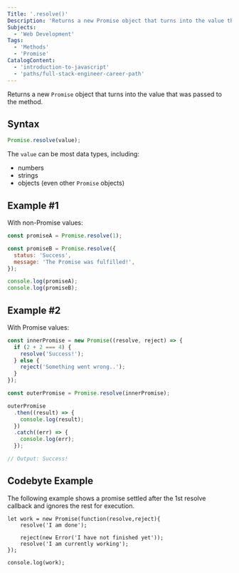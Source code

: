 ```yaml
---
Title: '.resolve()'
Description: 'Returns a new Promise object that turns into the value that was passed to the method.'
Subjects:
  - 'Web Development'
Tags:
  - 'Methods'
  - 'Promise'
CatalogContent:
  - 'introduction-to-javascript'
  - 'paths/full-stack-engineer-career-path'
---
```


Returns a new `Promise` object that turns into the value that was passed to the method.

## Syntax

```js
Promise.resolve(value);
```

The `value` can be most data types, including:

- numbers
- strings
- objects (even other `Promise` objects)

## Example #1

With non-Promise values:

```js
const promiseA = Promise.resolve(1);

const promiseB = Promise.resolve({
  status: 'Success',
  message: 'The Promise was fulfilled!',
});

console.log(promiseA);
console.log(promiseB);
```

## Example #2

With Promise values:

```js
const innerPromise = new Promise((resolve, reject) => {
  if (2 + 2 === 4) {
    resolve('Success!');
  } else {
    reject('Something went wrong..');
  }
});

const outerPromise = Promise.resolve(innerPromise);

outerPromise
  .then((result) => {
    console.log(result);
  })
  .catch((err) => {
    console.log(err);
  });

// Output: Success!
```

## Codebyte Example

The following example shows a promise settled after the 1st resolve callback and ignores the rest for execution.

```codebyte/javascript
let work = new Promise(function(resolve,reject){
    resolve('I am done');

    reject(new Error('I have not finished yet'));
    resolve('I am currently working');
});

console.log(work);
```
